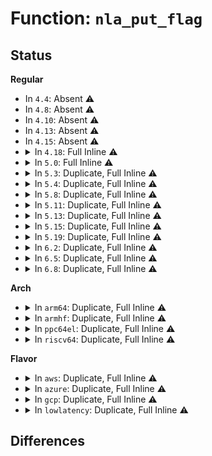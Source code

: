 # Function: <code>nla_put_flag</code>

## Status
<b>Regular</b>
<ul>
<li>
In <code>4.4</code>: Absent ⚠️
</li>
<li>
In <code>4.8</code>: Absent ⚠️
</li>
<li>
In <code>4.10</code>: Absent ⚠️
</li>
<li>
In <code>4.13</code>: Absent ⚠️
</li>
<li>
In <code>4.15</code>: Absent ⚠️
</li>
<li>
<details>
<summary>In <code>4.18</code>: Full Inline ⚠️</summary>

**Collision:** Unique Static

**Inline:** Full

**Transformation:** False

**Instances:**

```
In net/ncsi/ncsi-netlink.c (ffffffff819caeca)
Location: include/net/netlink.h:1019
Inline: True
Inline callers:
  - net/ncsi/ncsi-netlink.c:ncsi_write_package_info
  - net/ncsi/ncsi-netlink.c:ncsi_write_package_info
  - net/ncsi/ncsi-netlink.c:ncsi_write_package_info
```
</details>
</li>
<li>
<details>
<summary>In <code>5.0</code>: Full Inline ⚠️</summary>

**Collision:** Unique Static

**Inline:** Full

**Transformation:** False

**Instances:**

```
In net/ncsi/ncsi-netlink.c (ffffffff81a03989)
Location: include/net/netlink.h:1162
Inline: True
Inline callers:
  - net/ncsi/ncsi-netlink.c:ncsi_write_package_info
  - net/ncsi/ncsi-netlink.c:ncsi_write_package_info
  - net/ncsi/ncsi-netlink.c:ncsi_write_package_info
```
</details>
</li>
<li>
<details>
<summary>In <code>5.3</code>: Duplicate, Full Inline ⚠️</summary>

**Collision:** Static Duplication

**Inline:** Full

**Transformation:** False

**Instances:**

```
In net/core/devlink.c (ffffffff8194ecbc)
Location: include/net/netlink.h:1420
Inline: True
Inline callers:
  - net/core/devlink.c:devlink_fmsg_prepare_skb
  - net/core/devlink.c:devlink_nl_param_fill
  - net/core/devlink.c:devlink_nl_param_fill
```
```
In net/ipv4/nexthop.c (ffffffff819d38c4)
Location: include/net/netlink.h:1420
Inline: True
Inline callers:
  - net/ipv4/nexthop.c:nh_fill_node
```
```
In net/ncsi/ncsi-netlink.c (ffffffff81a72b71)
Location: include/net/netlink.h:1420
Inline: True
Inline callers:
  - net/ncsi/ncsi-netlink.c:ncsi_write_package_info
  - net/ncsi/ncsi-netlink.c:ncsi_write_package_info
  - net/ncsi/ncsi-netlink.c:ncsi_write_package_info
```
</details>
</li>
<li>
<details>
<summary>In <code>5.4</code>: Duplicate, Full Inline ⚠️</summary>

**Collision:** Static Duplication

**Inline:** Full

**Transformation:** False

**Instances:**

```
In net/core/devlink.c (ffffffff81983b87)
Location: include/net/netlink.h:1420
Inline: True
Inline callers:
  - net/core/devlink.c:devlink_nl_trap_fill
  - net/core/devlink.c:devlink_nl_trap_fill
  - net/core/devlink.c:devlink_fmsg_prepare_skb
  - net/core/devlink.c:devlink_nl_param_fill
  - net/core/devlink.c:devlink_nl_param_fill
```
```
In net/ipv4/nexthop.c (ffffffff81a0a434)
Location: include/net/netlink.h:1420
Inline: True
Inline callers:
  - net/ipv4/nexthop.c:nh_fill_node
```
```
In net/ncsi/ncsi-netlink.c (ffffffff81aa9331)
Location: include/net/netlink.h:1420
Inline: True
Inline callers:
  - net/ncsi/ncsi-netlink.c:ncsi_write_package_info
  - net/ncsi/ncsi-netlink.c:ncsi_write_package_info
  - net/ncsi/ncsi-netlink.c:ncsi_write_package_info
```
</details>
</li>
<li>
<details>
<summary>In <code>5.8</code>: Duplicate, Full Inline ⚠️</summary>

**Collision:** Static Duplication

**Inline:** Full

**Transformation:** False

**Instances:**

```
In net/core/devlink.c (ffffffff81a5b252)
Location: include/net/netlink.h:1472
Inline: True
Inline callers:
  - net/core/devlink.c:devlink_nl_trap_group_fill
  - net/core/devlink.c:devlink_nl_trap_fill
  - net/core/devlink.c:devlink_trap_metadata_put
  - net/core/devlink.c:devlink_trap_metadata_put
  - net/core/devlink.c:devlink_fmsg_prepare_skb
  - net/core/devlink.c:devlink_nl_param_fill
  - net/core/devlink.c:devlink_nl_param_value_fill_one
```
```
In net/ethtool/bitset.c (ffffffff81a87597)
Location: include/net/netlink.h:1472
Inline: True
Inline callers:
  - net/ethtool/bitset.c:ethnl_put_bitset32
  - net/ethtool/bitset.c:ethnl_put_bitset32
```
```
In net/ipv4/nexthop.c (ffffffff81afae53)
Location: include/net/netlink.h:1472
Inline: True
Inline callers:
  - net/ipv4/nexthop.c:nh_fill_node
  - net/ipv4/nexthop.c:nh_fill_node
  - net/ipv4/nexthop.c:nh_fill_node
```
```
In net/ncsi/ncsi-netlink.c (ffffffff81ba4d1a)
Location: include/net/netlink.h:1472
Inline: True
Inline callers:
  - net/ncsi/ncsi-netlink.c:ncsi_write_package_info
```
</details>
</li>
<li>
<details>
<summary>In <code>5.11</code>: Duplicate, Full Inline ⚠️</summary>

**Collision:** Static Duplication

**Inline:** Full

**Transformation:** False

**Instances:**

```
In net/core/devlink.c (ffffffff81a627ce)
Location: include/net/netlink.h:1485
Inline: True
Inline callers:
  - net/core/devlink.c:devlink_nl_trap_group_fill
  - net/core/devlink.c:devlink_nl_trap_fill
  - net/core/devlink.c:devlink_trap_metadata_put
  - net/core/devlink.c:devlink_trap_metadata_put
  - net/core/devlink.c:devlink_fmsg_prepare_skb
  - net/core/devlink.c:devlink_nl_param_fill
  - net/core/devlink.c:devlink_nl_param_value_fill_one
```
```
In net/ethtool/bitset.c (ffffffff81a90f12)
Location: include/net/netlink.h:1485
Inline: True
Inline callers:
  - net/ethtool/bitset.c:ethnl_put_bitset32
  - net/ethtool/bitset.c:ethnl_put_bitset32
```
```
In net/ipv4/nexthop.c (ffffffff81b08523)
Location: include/net/netlink.h:1485
Inline: True
Inline callers:
  - net/ipv4/nexthop.c:nh_fill_node
  - net/ipv4/nexthop.c:nh_fill_node
  - net/ipv4/nexthop.c:nh_fill_node
```
```
In net/ncsi/ncsi-netlink.c (ffffffff81bb41da)
Location: include/net/netlink.h:1485
Inline: True
Inline callers:
  - net/ncsi/ncsi-netlink.c:ncsi_write_package_info
```
</details>
</li>
<li>
<details>
<summary>In <code>5.13</code>: Duplicate, Full Inline ⚠️</summary>

**Collision:** Static Duplication

**Inline:** Full

**Transformation:** False

**Instances:**

```
In net/core/devlink.c (ffffffff81a44f58)
Location: include/net/netlink.h:1485
Inline: True
Inline callers:
  - net/core/devlink.c:devlink_nl_trap_group_fill
  - net/core/devlink.c:devlink_nl_trap_fill
  - net/core/devlink.c:devlink_nl_trap_fill
  - net/core/devlink.c:devlink_nl_trap_fill
  - net/core/devlink.c:devlink_fmsg_prepare_skb
  - net/core/devlink.c:devlink_nl_param_fill
  - net/core/devlink.c:devlink_nl_param_value_fill_one
```
```
In net/ethtool/bitset.c (ffffffff81a7a713)
Location: include/net/netlink.h:1485
Inline: True
Inline callers:
  - net/ethtool/bitset.c:ethnl_put_bitset32
  - net/ethtool/bitset.c:ethnl_put_bitset32
```
```
In net/ipv4/nexthop.c (ffffffff81af6e4b)
Location: include/net/netlink.h:1485
Inline: True
Inline callers:
  - net/ipv4/nexthop.c:nh_fill_node
  - net/ipv4/nexthop.c:nh_fill_node
  - net/ipv4/nexthop.c:nh_fill_node
```
```
In net/ncsi/ncsi-netlink.c (ffffffff81ba31b0)
Location: include/net/netlink.h:1485
Inline: True
Inline callers:
  - net/ncsi/ncsi-netlink.c:ncsi_write_package_info
```
</details>
</li>
<li>
<details>
<summary>In <code>5.15</code>: Duplicate, Full Inline ⚠️</summary>

**Collision:** Static Duplication

**Inline:** Full

**Transformation:** False

**Instances:**

```
In net/core/devlink.c (ffffffff81afdf5f)
Location: include/net/netlink.h:1485
Inline: True
Inline callers:
  - net/core/devlink.c:devlink_nl_trap_group_fill
  - net/core/devlink.c:devlink_nl_trap_fill
  - net/core/devlink.c:devlink_nl_trap_fill
  - net/core/devlink.c:devlink_nl_trap_fill
  - net/core/devlink.c:devlink_fmsg_prepare_skb
  - net/core/devlink.c:devlink_nl_param_fill
  - net/core/devlink.c:devlink_nl_param_value_fill_one
```
```
In net/ethtool/bitset.c (ffffffff81b34b23)
Location: include/net/netlink.h:1485
Inline: True
Inline callers:
  - net/ethtool/bitset.c:ethnl_put_bitset32
  - net/ethtool/bitset.c:ethnl_put_bitset32
```
```
In net/ipv4/nexthop.c (ffffffff81bb679c)
Location: include/net/netlink.h:1485
Inline: True
Inline callers:
  - net/ipv4/nexthop.c:nh_fill_node
  - net/ipv4/nexthop.c:nh_fill_node
  - net/ipv4/nexthop.c:nh_fill_node
```
```
In net/ncsi/ncsi-netlink.c (ffffffff81c715a1)
Location: include/net/netlink.h:1485
Inline: True
Inline callers:
  - net/ncsi/ncsi-netlink.c:ncsi_write_package_info
```
</details>
</li>
<li>
<details>
<summary>In <code>5.19</code>: Duplicate, Full Inline ⚠️</summary>

**Collision:** Static Duplication

**Inline:** Full

**Transformation:** False

**Instances:**

```
In net/core/devlink.c (ffffffff81c81493)
Location: include/net/netlink.h:1485
Inline: True
Inline callers:
  - net/core/devlink.c:devlink_nl_trap_group_fill
  - net/core/devlink.c:devlink_nl_trap_fill
  - net/core/devlink.c:devlink_nl_trap_fill
  - net/core/devlink.c:devlink_nl_trap_fill
  - net/core/devlink.c:devlink_fmsg_prepare_skb
  - net/core/devlink.c:devlink_nl_param_fill
  - net/core/devlink.c:devlink_nl_param_value_fill_one
```
```
In net/ethtool/bitset.c (ffffffff81cc00d3)
Location: include/net/netlink.h:1485
Inline: True
Inline callers:
  - net/ethtool/bitset.c:ethnl_put_bitset32
  - net/ethtool/bitset.c:ethnl_put_bitset32
```
```
In net/ipv4/nexthop.c (ffffffff81d4a3f6)
Location: include/net/netlink.h:1485
Inline: True
Inline callers:
  - net/ipv4/nexthop.c:nh_fill_node
  - net/ipv4/nexthop.c:nh_fill_node
  - net/ipv4/nexthop.c:nh_fill_node
```
```
In net/ncsi/ncsi-netlink.c (ffffffff81e15176)
Location: include/net/netlink.h:1485
Inline: True
Inline callers:
  - net/ncsi/ncsi-netlink.c:ncsi_write_package_info
```
</details>
</li>
<li>
<details>
<summary>In <code>6.2</code>: Duplicate, Full Inline ⚠️</summary>

**Collision:** Static Duplication

**Inline:** Full

**Transformation:** False

**Instances:**

```
In net/core/devlink.c (ffffffff81e396d3)
Location: include/net/netlink.h:1534
Inline: True
Inline callers:
  - net/core/devlink.c:devlink_nl_trap_group_fill
  - net/core/devlink.c:devlink_nl_trap_fill
  - net/core/devlink.c:devlink_nl_trap_fill
  - net/core/devlink.c:devlink_nl_trap_fill
  - net/core/devlink.c:devlink_fmsg_prepare_skb
  - net/core/devlink.c:devlink_nl_param_value_fill_one
  - net/core/devlink.c:devlink_nl_selftests_fill
```
```
In net/ethtool/bitset.c (ffffffff81e7ece3)
Location: include/net/netlink.h:1534
Inline: True
Inline callers:
  - net/ethtool/bitset.c:ethnl_put_bitset32
  - net/ethtool/bitset.c:ethnl_put_bitset32
```
```
In net/ipv4/nexthop.c (ffffffff81f13a96)
Location: include/net/netlink.h:1534
Inline: True
Inline callers:
  - net/ipv4/nexthop.c:nh_fill_node
  - net/ipv4/nexthop.c:nh_fill_node
  - net/ipv4/nexthop.c:nh_fill_node
```
```
In net/ncsi/ncsi-netlink.c (ffffffff81fec0b6)
Location: include/net/netlink.h:1534
Inline: True
Inline callers:
  - net/ncsi/ncsi-netlink.c:ncsi_write_package_info
```
</details>
</li>
<li>
<details>
<summary>In <code>6.5</code>: Duplicate, Full Inline ⚠️</summary>

**Collision:** Static Duplication

**Inline:** Full

**Transformation:** False

**Instances:**

```
In net/ethtool/bitset.c (ffffffff81edb2d6)
Location: include/net/netlink.h:1535
Inline: True
Inline callers:
  - net/ethtool/bitset.c:ethnl_put_bitset32
  - net/ethtool/bitset.c:ethnl_put_bitset32
```
```
In net/ipv4/nexthop.c (ffffffff81f73766)
Location: include/net/netlink.h:1535
Inline: True
Inline callers:
  - net/ipv4/nexthop.c:nh_fill_node
  - net/ipv4/nexthop.c:nh_fill_node
  - net/ipv4/nexthop.c:nh_fill_node
```
```
In net/devlink/leftover.c (ffffffff8203bfdb)
Location: include/net/netlink.h:1535
Inline: True
Inline callers:
  - net/devlink/leftover.c:devlink_nl_trap_group_fill
  - net/devlink/leftover.c:devlink_nl_trap_fill
  - net/devlink/leftover.c:devlink_nl_trap_fill
  - net/devlink/leftover.c:devlink_nl_trap_fill
  - net/devlink/leftover.c:devlink_nl_param_value_fill_one
```
```
In net/devlink/dev.c (ffffffff82043731)
Location: include/net/netlink.h:1535
Inline: True
Inline callers:
  - net/devlink/dev.c:devlink_nl_selftests_fill
```
```
In net/devlink/health.c (ffffffff82047117)
Location: include/net/netlink.h:1535
Inline: True
Inline callers:
  - net/devlink/health.c:devlink_fmsg_prepare_skb
```
```
In net/ncsi/ncsi-netlink.c (ffffffff82068356)
Location: include/net/netlink.h:1535
Inline: True
Inline callers:
  - net/ncsi/ncsi-netlink.c:ncsi_write_package_info
```
</details>
</li>
<li>
<details>
<summary>In <code>6.8</code>: Duplicate, Full Inline ⚠️</summary>

**Collision:** Static Duplication

**Inline:** Full

**Transformation:** False

**Instances:**

```
In net/ethtool/bitset.c (ffffffff81f9f096)
Location: include/net/netlink.h:1611
Inline: True
Inline callers:
  - net/ethtool/bitset.c:ethnl_put_bitset32
  - net/ethtool/bitset.c:ethnl_put_bitset32
```
```
In net/ipv4/nexthop.c (ffffffff82039f56)
Location: include/net/netlink.h:1611
Inline: True
Inline callers:
  - net/ipv4/nexthop.c:nh_fill_node
  - net/ipv4/nexthop.c:nh_fill_node
  - net/ipv4/nexthop.c:nh_fill_node
```
```
In net/devlink/dev.c (ffffffff82102b71)
Location: include/net/netlink.h:1611
Inline: True
Inline callers:
  - net/devlink/dev.c:devlink_nl_selftests_fill
```
```
In net/devlink/param.c (ffffffff8210db53)
Location: include/net/netlink.h:1611
Inline: True
Inline callers:
  - net/devlink/param.c:devlink_nl_param_value_fill_one
```
```
In net/devlink/health.c (ffffffff82113047)
Location: include/net/netlink.h:1611
Inline: True
Inline callers:
  - net/devlink/health.c:devlink_fmsg_prepare_skb
```
```
In net/devlink/trap.c (ffffffff8211552b)
Location: include/net/netlink.h:1611
Inline: True
Inline callers:
  - net/devlink/trap.c:devlink_nl_trap_group_fill
  - net/devlink/trap.c:devlink_nl_trap_fill
  - net/devlink/trap.c:devlink_nl_trap_fill
  - net/devlink/trap.c:devlink_nl_trap_fill
```
```
In net/ncsi/ncsi-netlink.c (ffffffff8213b5d6)
Location: include/net/netlink.h:1611
Inline: True
Inline callers:
  - net/ncsi/ncsi-netlink.c:ncsi_write_package_info
```
</details>
</li>
</ul>
<b>Arch</b>
<ul>
<li>
<details>
<summary>In <code>arm64</code>: Duplicate, Full Inline ⚠️</summary>

**Collision:** Static Duplication

**Inline:** Full

**Transformation:** False

**Instances:**

```
In net/core/devlink.c (ffff800010c2c1bc)
Location: include/net/netlink.h:1420
Inline: True
Inline callers:
  - net/core/devlink.c:devlink_nl_trap_fill
  - net/core/devlink.c:devlink_nl_trap_fill
  - net/core/devlink.c:devlink_fmsg_prepare_skb
  - net/core/devlink.c:devlink_nl_param_fill
  - net/core/devlink.c:devlink_nl_param_fill
```
```
In net/ipv4/nexthop.c (ffff800010cc3948)
Location: include/net/netlink.h:1420
Inline: True
Inline callers:
  - net/ipv4/nexthop.c:nh_fill_node
```
```
In net/ncsi/ncsi-netlink.c (ffff800010d7cdac)
Location: include/net/netlink.h:1420
Inline: True
Inline callers:
  - net/ncsi/ncsi-netlink.c:ncsi_write_package_info
  - net/ncsi/ncsi-netlink.c:ncsi_write_package_info
  - net/ncsi/ncsi-netlink.c:ncsi_write_package_info
```
</details>
</li>
<li>
<details>
<summary>In <code>armhf</code>: Duplicate, Full Inline ⚠️</summary>

**Collision:** Static Duplication

**Inline:** Full

**Transformation:** False

**Instances:**

```
In net/core/devlink.c (c0d42748)
Location: include/net/netlink.h:1420
Inline: True
Inline callers:
  - net/core/devlink.c:devlink_nl_trap_group_fill
  - net/core/devlink.c:devlink_nl_trap_fill
  - net/core/devlink.c:devlink_nl_trap_fill
  - net/core/devlink.c:devlink_fmsg_prepare_skb
  - net/core/devlink.c:devlink_nl_param_fill
  - net/core/devlink.c:devlink_nl_param_fill
```
```
In net/ipv4/nexthop.c (c0dcf124)
Location: include/net/netlink.h:1420
Inline: True
Inline callers:
  - net/ipv4/nexthop.c:nh_fill_node
```
```
In net/ncsi/ncsi-netlink.c (c0e77c48)
Location: include/net/netlink.h:1420
Inline: True
Inline callers:
  - net/ncsi/ncsi-netlink.c:ncsi_write_package_info
  - net/ncsi/ncsi-netlink.c:ncsi_write_package_info
  - net/ncsi/ncsi-netlink.c:ncsi_write_package_info
```
</details>
</li>
<li>
<details>
<summary>In <code>ppc64el</code>: Duplicate, Full Inline ⚠️</summary>

**Collision:** Static Duplication

**Inline:** Full

**Transformation:** False

**Instances:**

```
In net/core/devlink.c (c000000000d22d20)
Location: include/net/netlink.h:1420
Inline: True
Inline callers:
  - net/core/devlink.c:devlink_nl_trap_fill
  - net/core/devlink.c:devlink_nl_trap_fill
  - net/core/devlink.c:devlink_fmsg_prepare_skb
  - net/core/devlink.c:devlink_nl_param_fill
  - net/core/devlink.c:devlink_nl_param_fill
```
```
In net/ipv4/nexthop.c (c000000000ddf690)
Location: include/net/netlink.h:1420
Inline: True
Inline callers:
  - net/ipv4/nexthop.c:nh_fill_node
```
```
In net/ncsi/ncsi-netlink.c (c000000000ebc7e0)
Location: include/net/netlink.h:1420
Inline: True
Inline callers:
  - net/ncsi/ncsi-netlink.c:ncsi_write_package_info
  - net/ncsi/ncsi-netlink.c:ncsi_write_package_info
  - net/ncsi/ncsi-netlink.c:ncsi_write_package_info
```
</details>
</li>
<li>
<details>
<summary>In <code>riscv64</code>: Duplicate, Full Inline ⚠️</summary>

**Collision:** Static Duplication

**Inline:** Full

**Transformation:** False

**Instances:**

```
In net/core/devlink.c (ffffffe0007a3798)
Location: include/net/netlink.h:1420
Inline: True
Inline callers:
  - net/core/devlink.c:devlink_nl_trap_fill
  - net/core/devlink.c:devlink_nl_trap_fill
  - net/core/devlink.c:devlink_fmsg_prepare_skb
  - net/core/devlink.c:devlink_nl_param_fill
  - net/core/devlink.c:devlink_nl_param_fill
```
```
In net/ipv4/nexthop.c (ffffffe000818b7c)
Location: include/net/netlink.h:1420
Inline: True
Inline callers:
  - net/ipv4/nexthop.c:nh_fill_node
```
```
In net/ncsi/ncsi-netlink.c (ffffffe0008aab38)
Location: include/net/netlink.h:1420
Inline: True
Inline callers:
  - net/ncsi/ncsi-netlink.c:ncsi_write_package_info
  - net/ncsi/ncsi-netlink.c:ncsi_write_package_info
  - net/ncsi/ncsi-netlink.c:ncsi_write_package_info
```
</details>
</li>
</ul>
<b>Flavor</b>
<ul>
<li>
<details>
<summary>In <code>aws</code>: Duplicate, Full Inline ⚠️</summary>

**Collision:** Static Duplication

**Inline:** Full

**Transformation:** False

**Instances:**

```
In net/core/devlink.c (ffffffff819239f7)
Location: include/net/netlink.h:1420
Inline: True
Inline callers:
  - net/core/devlink.c:devlink_nl_trap_fill
  - net/core/devlink.c:devlink_nl_trap_fill
  - net/core/devlink.c:devlink_fmsg_prepare_skb
  - net/core/devlink.c:devlink_nl_param_fill
  - net/core/devlink.c:devlink_nl_param_fill
```
```
In net/ipv4/nexthop.c (ffffffff819aa1d4)
Location: include/net/netlink.h:1420
Inline: True
Inline callers:
  - net/ipv4/nexthop.c:nh_fill_node
```
```
In net/ncsi/ncsi-netlink.c (ffffffff81a486c1)
Location: include/net/netlink.h:1420
Inline: True
Inline callers:
  - net/ncsi/ncsi-netlink.c:ncsi_write_package_info
  - net/ncsi/ncsi-netlink.c:ncsi_write_package_info
  - net/ncsi/ncsi-netlink.c:ncsi_write_package_info
```
</details>
</li>
<li>
<details>
<summary>In <code>azure</code>: Duplicate, Full Inline ⚠️</summary>

**Collision:** Static Duplication

**Inline:** Full

**Transformation:** False

**Instances:**

```
In drivers/net/vxlan.c (ffffffff8176dcfc)
Location: include/net/netlink.h:1420
Inline: True
Inline callers:
  - drivers/net/vxlan.c:vxlan_fill_info
  - drivers/net/vxlan.c:vxlan_fill_info
  - drivers/net/vxlan.c:vxlan_fill_info
```
```
In net/core/devlink.c (ffffffff818dd7a7)
Location: include/net/netlink.h:1420
Inline: True
Inline callers:
  - net/core/devlink.c:devlink_nl_trap_fill
  - net/core/devlink.c:devlink_nl_trap_fill
  - net/core/devlink.c:devlink_fmsg_prepare_skb
  - net/core/devlink.c:devlink_nl_param_fill
  - net/core/devlink.c:devlink_nl_param_fill
```
```
In net/ipv4/nexthop.c (ffffffff81963c94)
Location: include/net/netlink.h:1420
Inline: True
Inline callers:
  - net/ipv4/nexthop.c:nh_fill_node
```
```
In net/ncsi/ncsi-netlink.c (ffffffff81a052b1)
Location: include/net/netlink.h:1420
Inline: True
Inline callers:
  - net/ncsi/ncsi-netlink.c:ncsi_write_package_info
  - net/ncsi/ncsi-netlink.c:ncsi_write_package_info
  - net/ncsi/ncsi-netlink.c:ncsi_write_package_info
```
</details>
</li>
<li>
<details>
<summary>In <code>gcp</code>: Duplicate, Full Inline ⚠️</summary>

**Collision:** Static Duplication

**Inline:** Full

**Transformation:** False

**Instances:**

```
In net/core/devlink.c (ffffffff81974b87)
Location: include/net/netlink.h:1420
Inline: True
Inline callers:
  - net/core/devlink.c:devlink_nl_trap_fill
  - net/core/devlink.c:devlink_nl_trap_fill
  - net/core/devlink.c:devlink_fmsg_prepare_skb
  - net/core/devlink.c:devlink_nl_param_fill
  - net/core/devlink.c:devlink_nl_param_fill
```
```
In net/ipv4/nexthop.c (ffffffff81a14a74)
Location: include/net/netlink.h:1420
Inline: True
Inline callers:
  - net/ipv4/nexthop.c:nh_fill_node
```
```
In net/ncsi/ncsi-netlink.c (ffffffff81ab4571)
Location: include/net/netlink.h:1420
Inline: True
Inline callers:
  - net/ncsi/ncsi-netlink.c:ncsi_write_package_info
  - net/ncsi/ncsi-netlink.c:ncsi_write_package_info
  - net/ncsi/ncsi-netlink.c:ncsi_write_package_info
```
</details>
</li>
<li>
<details>
<summary>In <code>lowlatency</code>: Duplicate, Full Inline ⚠️</summary>

**Collision:** Static Duplication

**Inline:** Full

**Transformation:** False

**Instances:**

```
In net/core/devlink.c (ffffffff81997077)
Location: include/net/netlink.h:1420
Inline: True
Inline callers:
  - net/core/devlink.c:devlink_nl_trap_fill
  - net/core/devlink.c:devlink_nl_trap_fill
  - net/core/devlink.c:devlink_fmsg_prepare_skb
  - net/core/devlink.c:devlink_nl_param_fill
  - net/core/devlink.c:devlink_nl_param_fill
```
```
In net/ipv4/nexthop.c (ffffffff81a1f484)
Location: include/net/netlink.h:1420
Inline: True
Inline callers:
  - net/ipv4/nexthop.c:nh_fill_node
```
```
In net/ncsi/ncsi-netlink.c (ffffffff81ac0911)
Location: include/net/netlink.h:1420
Inline: True
Inline callers:
  - net/ncsi/ncsi-netlink.c:ncsi_write_package_info
  - net/ncsi/ncsi-netlink.c:ncsi_write_package_info
  - net/ncsi/ncsi-netlink.c:ncsi_write_package_info
```
</details>
</li>
</ul>

## Differences
